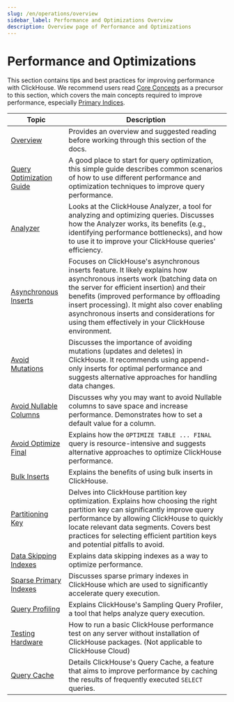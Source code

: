 ```yaml
---
slug: /en/operations/overview
sidebar_label: Performance and Optimizations Overview
description: Overview page of Performance and Optimizations
---
```


# Performance and Optimizations

This section contains tips and best practices for improving performance with ClickHouse. 
We recommend users read [Core Concepts](/docs/en/parts) as a precursor to this section, 
which covers the main concepts required to improve performance, 
especially [Primary Indices](/docs/en/optimize/sparse-primary-indexes).

| Topic                        | Description                                                                                                                                                                                                                                                                                                                                                             |
|------------------------------|-------------------------------------------------------------------------------------------------------------------------------------------------------------------------------------------------------------------------------------------------------------------------------------------------------------------------------------------------------------------------|
| [Overview](/docs/en/optimize)              | Provides an overview and suggested reading before working through this section of the docs.                                                                                                                                                                                                                                                                             |
| [Query Optimization Guide](/docs/en/optimize/query-optimization)           | A good place to start for query optimization, this simple guide describes common scenarios of how to use different performance and optimization techniques to improve query performance.                                                                                                                                    |
| [Analyzer](/docs/en/operations/analyzer)              | Looks at the ClickHouse Analyzer, a tool for analyzing and optimizing queries. Discusses how the Analyzer works, its benefits (e.g., identifying performance bottlenecks), and how to use it to improve your ClickHouse queries' efficiency.                                                                                                                            |
| [Asynchronous Inserts](/docs/en/optimize/asynchronous-inserts)  | Focuses on ClickHouse's asynchronous inserts feature. It likely explains how asynchronous inserts work (batching data on the server for efficient insertion) and their benefits (improved performance by offloading insert processing). It might also cover enabling asynchronous inserts and considerations for using them effectively in your ClickHouse environment. |
| [Avoid Mutations](/docs/en/optimize/avoid-mutations)       | Discusses the importance of avoiding mutations (updates and deletes) in ClickHouse. It recommends using append-only inserts for optimal performance and suggests alternative approaches for handling data changes.                                                                                                                                                      |
| [Avoid Nullable Columns](/docs/en/optimize/avoid-nullable-columns)| Discusses why you may want to avoid Nullable columns to save space and increase performance. Demonstrates how to set a default value for a column.                                                                                                                                                                                                                      |
| [Avoid Optimize Final](/docs/en/optimize/avoidoptimizefinal)  | Explains how the `OPTIMIZE TABLE ... FINAL` query is resource-intensive and suggests alternative approaches to optimize ClickHouse performance.                                                                                                                                                                                                                         |
| [Bulk Inserts](/docs/en/optimize/bulk-inserts)          | Explains the benefits of using bulk inserts in ClickHouse.                                                                                                                                                                                                                                                                                                              |
| [Partitioning Key](/docs/en/optimize/partitioning-key)      | Delves into ClickHouse partition key optimization. Explains how choosing the right partition key can significantly improve query performance by allowing ClickHouse to quickly locate relevant data segments. Covers best practices for selecting efficient partition keys and potential pitfalls to avoid.                                                             |
| [Data Skipping Indexes](/docs/en/optimize/skipping-indexes) | Explains data skipping indexes as a way to optimize performance.                                                                                                                                                                                                                                                                                                        |
| [Sparse Primary Indexes](/docs/en/optimize/sparse-primary-indexes)| Discusses sparse primary indexes in ClickHouse which are used to significantly accelerate query execution.                                                                                                                                                                                                                                                              |
| [Query Profiling](/docs/en/operations/optimizing-performance/sampling-query-profiler)       | Explains ClickHouse's Sampling Query Profiler, a tool that helps analyze query execution.                                                                                                                                                                                                                                                                               |
| [Testing Hardware](/docs/en/operations/performance-test)      | How to run a basic ClickHouse performance test on any server without installation of ClickHouse packages. (Not applicable to ClickHouse Cloud)                                                                                                                                                                                                                          |
| [Query Cache](/docs/en/operations/query-cache)           | Details ClickHouse's Query Cache, a feature that aims to improve performance by caching the results of frequently executed `SELECT` queries.                                                                                                                                                                                                                            |
